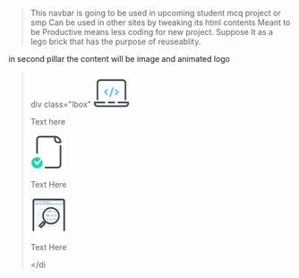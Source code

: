 > This navbar is going to be used in upcoming student mcq project or smp
> Can be used in other sites by tweaking its html contents
> Meant to be Productive means less coding for new project.
> Suppose It as a lego brick that has the purpose of reuseablity.


in second pillar the content will be image and animated logo

>div class="lbox"
            <img id="webicon" src="images/icons8-laptop-coding-64.png">
            <p>Text here</p>
          </div>
          <div class="lbox">
            <img id="webicon" src="images/icons8-check-file-64.png">
            <p>Text Here</p>
          </div>
          <div class="lbox">
            <img id="webicon" src="images/icons8-search-property-64.png">
            <p>Text Here</p>
          </div>
        </di
